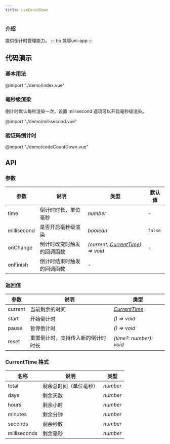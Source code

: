 ```yaml
---
title: useCountDown
---
```

### 介绍
提供倒计时管理能力。
::: tip
兼容uni-app
:::

## 代码演示

### 基本用法
@import "./demo/index.vue"

### 毫秒级渲染

倒计时默认每秒渲染一次，设置 millisecond 选项可以开启毫秒级渲染。

@import "./demo/millisecond.vue"

### 验证码倒计时
@import "./demo/codeCountDown.vue"

## API

### 参数

| 参数 | 说明 | 类型                                    | 默认值 |
| --- | --- |---------------------------------------| --- |
| time | 倒计时时长，单位毫秒 | _number_                              | - |
| millisecond | 是否开启毫秒级渲染 | _boolean_                             | `false` |
| onChange | 倒计时改变时触发的回调函数 | _(current: [CurrentTime](#currenttime-格式)) => void_ | - |
| onFinish | 倒计时结束时触发的回调函数 | -                                     |

### 返回值

| 参数    | 说明                               | 类型                    |
| ------- | ---------------------------------- | ----------------------- |
| current | 当前剩余的时间                     | _[CurrentTime](#currenttime-格式)_           |
| start   | 开始倒计时                         | _() => void_            |
| pause   | 暂停倒计时                         | _() => void_            |
| reset   | 重置倒计时，支持传入新的倒计时时长 | _(time?: number): void_ |

### CurrentTime 格式

| 名称         | 说明                   | 类型     |
| ------------ | ---------------------- | -------- |
| total        | 剩余总时间（单位毫秒） | _number_ |
| days         | 剩余天数               | _number_ |
| hours        | 剩余小时               | _number_ |
| minutes      | 剩余分钟               | _number_ |
| seconds      | 剩余秒数               | _number_ |
| milliseconds | 剩余毫秒               | _number_ |
